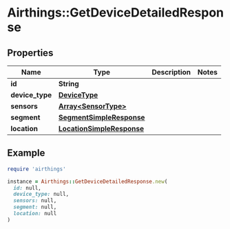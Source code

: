 # Airthings::GetDeviceDetailedResponse

## Properties

| Name | Type | Description | Notes |
| ---- | ---- | ----------- | ----- |
| **id** | **String** |  |  |
| **device_type** | [**DeviceType**](DeviceType.md) |  |  |
| **sensors** | [**Array&lt;SensorType&gt;**](SensorType.md) |  |  |
| **segment** | [**SegmentSimpleResponse**](SegmentSimpleResponse.md) |  |  |
| **location** | [**LocationSimpleResponse**](LocationSimpleResponse.md) |  |  |

## Example

```ruby
require 'airthings'

instance = Airthings::GetDeviceDetailedResponse.new(
  id: null,
  device_type: null,
  sensors: null,
  segment: null,
  location: null
)
```

